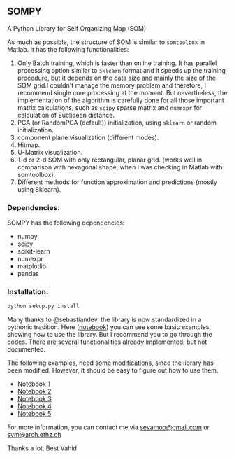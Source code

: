 SOMPY
-----
A Python Library for Self Organizing Map (SOM)

As much as possible, the structure of SOM is similar to `somtoolbox` in Matlab. It has the following functionalities:

1. Only Batch training, which is faster than online training. It has parallel processing option similar to `sklearn` format and it speeds up the training procedure, but it depends on the data size and mainly the size of the SOM grid.I couldn't manage the memory problem and therefore, I recommend single core processing at the moment. But nevertheless, the implementation of the algorithm is carefully done for all those important matrix calculations, such as `scipy` sparse matrix and `numexpr` for calculation of Euclidean distance.
2. PCA (or RandomPCA (default)) initialization, using `sklearn` or random initialization.
3. component plane visualization (different modes).
4. Hitmap.
5. U-Matrix visualization.
6. 1-d or 2-d SOM with only rectangular, planar grid. (works well in comparison with hexagonal shape, when I was checking in Matlab with somtoolbox).
7. Different methods for function approximation and predictions (mostly using Sklearn).


### Dependencies:
SOMPY has the following dependencies:
- numpy
- scipy
- scikit-learn
- numexpr
- matplotlib
- pandas

### Installation:
```Python
python setup.py install
```


Many thanks to @sebastiandev, the library is now standardized in a pythonic tradition. Here ([notebook](http://nbviewer.jupyter.org/gist/sevamoo/ec0eb28229304f4575085397138ba5b1)) you can see some basic examples, showing how to use the library.
But I recommend you to go through the codes. There are several functionalities already implemented, but not documented.

The following examples, need some modifications, since the library has been modified. However, it should be easy to figure out how to use them.

- [Notebook 1](http://bit.ly/1eZvaCM)
- [Notebook 2](http://bit.ly/1DHdLpn)
- [Notebook 3](http://bit.ly/1zfn77s)
- [Notebook 4]( http://vahidmoosavi.com/2014/02/18/a-self-organizing-map-som-package-in-python-sompy/)
- [Notebook 5](http://bit.ly/1ujaD36)

For more information, you can contact me via sevamoo@gmail.com or svm@arch.ethz.ch

Thanks a lot. Best Vahid
